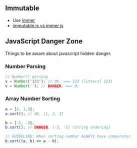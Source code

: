 

## Immutable

- Use [immer](https://immerjs.github.io/immer/docs/introduction)
- [immutable.js vs immer.js](https://www.youtube.com/watch?v=bFuRvcAEiHg)


## JavaScript Danger Zone

Things to be aware about javascript hidden danger. 

### Number Parsing
```js
// Number() parsing
v = Number('123'); // OK. === 123 (litteral 123)
v = Number(''); // DANGER. === 0;

```

### Array Number Sorting

```js
a = [2, 1,3];
a.sort(); // OK. [1, 2, 3]

b = [-5, -3];
b.sort(); // DANGER. [-3, -5] (string ordering)

// GUIDELINE: When sorting number ALWAYS have comparator. 
b.sort((a, b) => a - b);
```